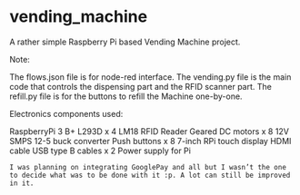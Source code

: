 # vending_machine
A rather simple Raspberry Pi based Vending Machine project.

Note:

The flows.json file is for node-red interface.
The vending.py file is the main code that controls the dispensing part and the RFID scanner part.
The refill.py file is for the buttons to refill the Machine one-by-one.

Electronics components used:

RaspberryPi 3 B+
L293D x 4
LM18 RFID Reader
Geared DC motors x 8
12V SMPS
12-5 buck converter
Push buttons x 8
7-inch RPi touch display
HDMI cable
USB type B cables x 2
Power supply for Pi

	I was planning on integrating GooglePay and all but I wasn’t the one to decide what was to be done with it :p. A lot can still be improved in it.
